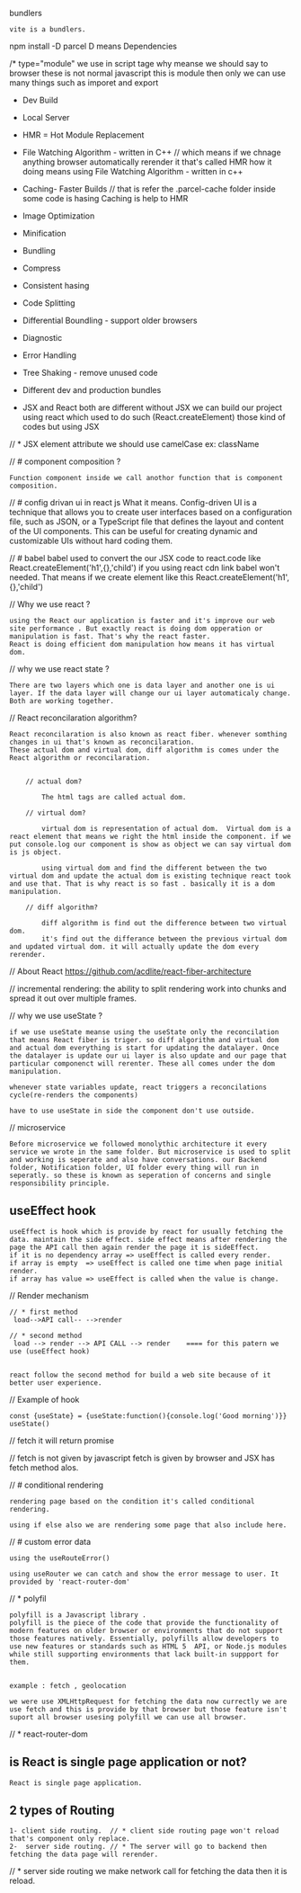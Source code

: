  bundlers   

    vite is a bundlers.

npm install -D parcel
    D means Dependencies 

/*    type="module" we use in script tage why meanse we should say to browser these is not normal javascript this is module then only we can use many things such as imporet and export

- Dev Build
- Local Server
- HMR = Hot Module Replacement
- File Watching Algorithm - written in C++  // which means if we chnage anything browser automatically rerender it that's called HMR how it doing means using File Watching Algorithm - written in c++ 
- Caching- Faster Builds // that is refer the .parcel-cache folder inside  some code is hasing 
    Caching is help to HMR
- Image Optimization
- Minification
- Bundling
- Compress
- Consistent hasing
- Code Splitting
- Differential Boundling - support older browsers
- Diagnostic
- Error Handling
- Tree Shaking  - remove unused code
- Different dev and production bundles


- JSX and React both are different without JSX we can build our project using react which used to do such (React.createElement) those kind of codes but using JSX


// * JSX element attribute we should use camelCase ex: className


// # component composition ? 

    Function component inside we call anothor function that is component composition.

// # config drivan ui in react js
    What it means. Config-driven UI is a technique that allows you to create user interfaces based on a configuration file, such as JSON, or a TypeScript file that defines the layout and content of the UI components. This can be useful for creating dynamic and customizable UIs without hard coding them.

// # babel 
    babel used to convert the our JSX code to react.code like React.createElement('h1',{},'child')
    if you using react cdn link babel won't needed. That means if we create element like this React.createElement('h1',{},'child')

// Why we use react ?

    using the React our application is faster and it's improve our web site performance . But exactly react is doing dom opperation or manipulation is fast. That's why the react faster.
    React is doing efficient dom manipulation how means it has virtual dom.

// why we use react state ?

    There are two layers which one is data layer and another one is ui layer. If the data layer will change our ui layer automaticaly change. Both are working together.


// React reconcilaration algorithm?

    React reconcilaration is also known as react fiber. whenever somthing changes in ui that's known as reconcilaration. 
    These actual dom and virtual dom, diff algorithm is comes under the React algorithm or reconcilaration.


        // actual dom?

            The html tags are called actual dom.

        // virtual dom? 

            virtual dom is representation of actual dom.  Virtual dom is a react element that means we right the html inside the component. if we put console.log our component is show as object we can say virtual dom is js object.

            using virtual dom and find the different between the two virtual dom and update the actual dom is existing technique react took and use that. That is why react is so fast . basically it is a dom manipulation.

        // diff algorithm?

            diff algorithm is find out the difference between two virtual dom.
            it's find out the differance between the previous virtual dom and updated virtual dom. it will actually update the dom every rerender.


//  About React 
    https://github.com/acdlite/react-fiber-architecture


//  incremental rendering: the ability to split rendering work into chunks and spread it out over multiple frames.


// why we use useState ?

    if we use useState meanse using the useState only the reconcilation that means React fiber is triger. so diff algorithm and virtual dom and actual dom everything is start for updating the datalayer. Once the datalayer is update our ui layer is also update and our page that particular componenct will rerenter. These all comes under the dom manipulation.

    whenever state variables update, react triggers a reconcilations cycle(re-renders the components)

    have to use useState in side the component don't use outside.

// microservice 

    Before microservice we followed monolythic architecture it every service we wrote in the same folder. But microservice is used to split and working is seperate and also have conversations. our Backend folder, Notification folder, UI folder every thing will run in seperatly. so these is known as seperation of concerns and single responsibility principle.

## useEffect hook

    useEffect is hook which is provide by react for usually fetching the data. maintain the side effect. side effect means after rendering the page the API call then again render the page it is sideEffect. 
    if it is no dependency array => useEffect is called every render.
    if array is empty  => useEffect is called one time when page initial render.
    if array has value => useEffect is called when the value is change.


// Render mechanism

    // * first method
     load-->API call-- -->render 

    // * second method
     load --> render --> API CALL --> render    ==== for this patern we use (useEffect hook)


    react follow the second method for build a web site because of it better user experience.


// Example of hook

    const {useState} = {useState:function(){console.log('Good morning')}}
    useState()


// fetch it will return promise

// fetch is not given by javascript fetch is given by browser and JSX has fetch method alos.


//  # conditional rendering 

    rendering page based on the condition it's called conditional rendering.

    using if else also we are rendering some page that also include here.


//  # custom error data

    using the useRouteError()

    using useRouter we can catch and show the error message to user. It provided by 'react-router-dom'


// * polyfil

    polyfill is a Javascript library .
    polyfill is the piece of the code that provide the functionality of modern features on older browser or environments that do not support those features natively. Essentially, polyfills allow developers to use new features or standards such as HTML 5  API, or Node.js modules while still supporting environments that lack built-in suppport for them.
    

    example : fetch , geolocation

    we were use XMLHttpRequest for fetching the data now currectly we are use fetch and this is provide by that browser but those feature isn't suport all browser usesing polyfill we can use all browser.

// * react-router-dom



## is React is single page application or not?

    React is single page application. 

## 2 types of Routing 

    1- client side routing.  // * client side routing page won't reload that's component only replace.
    2-  server side routing. // * The server will go to backend then fetching the data page will rerender.

// * server side routing we make network call for fetching the data then it is reload.

